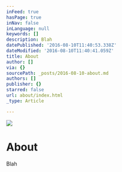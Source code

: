 ```yaml
---
inFeed: true
hasPage: true
inNav: false
inLanguage: null
keywords: []
description: Blah
datePublished: '2016-08-10T11:40:53.338Z'
dateModified: '2016-08-10T11:40:41.059Z'
title: About
author: []
via: {}
sourcePath: _posts/2016-08-10-about.md
authors: []
publisher: {}
starred: false
url: about/index.html
_type: Article

---
```

![](https://the-grid-user-content.s3-us-west-2.amazonaws.com/b21f5cef-6fff-4f09-b0c8-79b91a82c638.jpg)

# About

Blah
